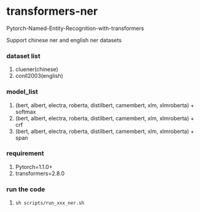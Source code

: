 # transformers-ner

Pytorch-Named-Entity-Recognition-with-transformers

Support chinese ner and english ner datasets

### dataset list 

1. cluener(chinese)
2. conll2003(english)

### model_list

1. (bert, albert, electra, roberta, distilbert, camembert, xlm, xlmroberta) + softmax
2. (bert, albert, electra, roberta, distilbert, camembert, xlm, xlmroberta) + crf
2. (bert, albert, electra, roberta, distilbert, camembert, xlm, xlmroberta) + span

### requirement

1. Pytorch=1.1.0+
2. transformers=2.8.0

### run the code
1. `sh scripts/run_xxx_ner.sh`


